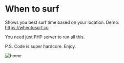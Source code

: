 # When to surf
Shows you best surf time based on your location. Demo: https://whentosurf.co

You need just PHP server to run all this.

P.S. Code is super hardcore. Enjoy.

![home](https://github.com/andreyazimov/whentosurf/yes.jpg)
